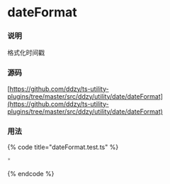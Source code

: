 # dateFormat

### 说明

格式化时间戳

### 源码

[https://github.com/ddzy/ts-utility-plugins/tree/master/src/ddzy/utility/date/dateFormat](https://github.com/ddzy/ts-utility-plugins/tree/master/src/ddzy/utility/date/dateFormat)

### 用法

{% code title="dateFormat.test.ts" %}
```typescript
*
```
{% endcode %}

